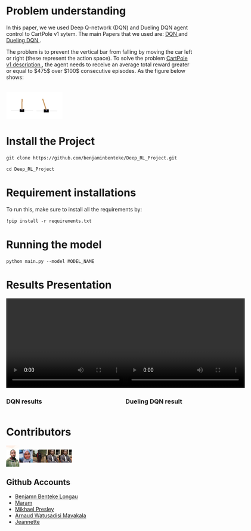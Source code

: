 
<h1> Problem understanding</h1>


<p> In this paper, we we used Deep Q-network (DQN) and Dueling DQN agent control to CartPole v1 sytem. The main Papers that we used are: <a href='https://arxiv.org/pdf/1312.5602.pdf'>DQN </a> and <a href='https://arxiv.org/pdf/1511.06581.pdf'>Dueling DQN </a> . </p>

<p> The problem is to prevent the vertical bar from falling by moving the car left or right (these represent the action space). To solve the problem <a href="https://arxiv.org/pdf/2012.07723.pdf"> CartPole v1 description </a>, the agent needs to receive an average total reward greater or equal to $475$ over $100$ consecutive episodes. As the figure below shows: </p><br/>
<img src= 'images/Game.jpeg' height= 30% width= 30%>

<h1> Install the Project </h1>

```
git clone https://github.com/benjaminbenteke/Deep_RL_Project.git 
```

```
cd Deep_RL_Project
```

<h1> Requirement installations</h1>
To run this, make sure to install all the requirements by:

```
!pip install -r requirements.txt 
```
<h1> Running the model</h1>

```
python main.py --model MODEL_NAME
```

<h1> Results Presentation</h1>
<div style="display:flex"> 
<div>
    <video width="320" height="240" controls>
    <source src="images/clip_2.mp4" type="video/mp4">
    </video>
    <h3>DQN results</h3>
</div>
<div>
    <video width="320" height="240" controls>
        <source src="images/clip_2.mp4" type="video/mp4">
    </video>
    <h3>Dueling DQN result </h3>
</div>
</div>

<h1> Contributors </h1>

<div style="display:flex;align-items:center">
    <img src="images/bennn.jpg" height= 7% width= 7%>
    <img src="images/maram.jpeg" height= 7% width= 7%>
    <img src="images/mikhael.jpeg" height= 7% width= 7%>
    <img src="images/arnaud.jpeg" height= 7% width= 7%>
    <img src="images/arnaud.jpeg" height= 7% width= 7%>
</div>
<h2> Github Accounts </h2>
<ul>
    <li> <a href='https://github.com/benjaminbenteke'> Benjamn Benteke Longau </a> </li>
    <li> <a href='https://github.com/Maramy93'> Maram </a> </li>
    <li> <a href='https://github.com/Mikhael-P'> Mikhael Presley </a>  </li>
    <li>  <a href='https://github.com/ARNAUD-25'> Arnaud Watusadisi Mavakala </a> </li>
    <li> <a href='https://github.com/ARNAUD-25'> Jeannette</a> </li>
</ul>



